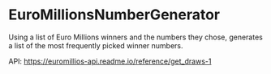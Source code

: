 # EuroMillionsNumberGenerator
Using a list of Euro Millions winners and the numbers they chose, generates a list of the most frequently picked winner numbers.

API: https://euromillios-api.readme.io/reference/get_draws-1
